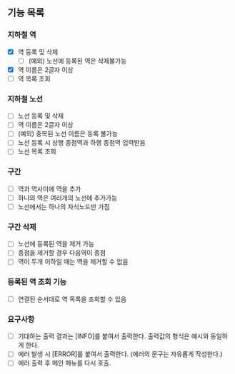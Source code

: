 ## 기능 목록

### 지하철 역
- [X] 역 등록 및 삭제
  - [ ] (예외) 노선에 등록된 역은 삭제불가능  
- [X] 역 이름은 2글자 이상
- [ ] 역 목록 조회

### 지하철 노선
- [ ] 노선 등록 및 삭제
- [ ] 역 이름은 2글자 이상
- [ ] (예외) 중복된 노선 이름은 등록 불가능
- [ ] 노선 등록 시 상행 종점역과 하행 종점역 입력받음
- [ ] 노선 목록 조회

### 구간 
- [ ] 역과 역사이에 역을 추가
- [ ] 하나의 역은 여러개의 노선에 추가가능
- [ ] 노선에서는 하나의 자식노드만 가짐

### 구간 삭제
- [ ] 노선에 등록된 역을 제거 가능
- [ ] 종점을 제거할 경우 다음역이 종점
- [ ] 역이 두개 이하일 때는 역을 제거할 수 없음

### 등록된 역 조회 기능
- [ ] 연결된 순서대로 역 목록을 조회할 수 있음

### 요구사항
- [ ] 기대하는 출력 결과는 [INFO]를 붙여서 출력한다. 출력값의 형식은 예시와 동일하게 한다.
- [ ] 에러 발생 시 [ERROR]를 붙여서 출력한다. (에러의 문구는 자유롭게 작성한다.)
- [ ] 에러 출력 후 메인 메뉴를 다시 호출.